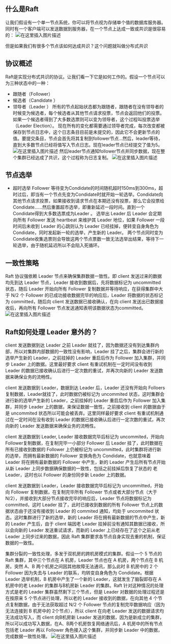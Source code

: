 ﻿## 什么是Raft
让我们假设有一个单一节点系统，你可以将节点视为存储单个值的数据库服务器。同时有一个客户端可以发送数据到服务器，在一个节点上达成一致或共识是很容易的：
![在这里插入图片描述](https://github.com/Allen-ZhangM/learning-note/raw/master/img/raft_1.png)

但是如果我们有很多个节点该如何达成共识？这个问题就叫做分布式共识
## 协议概述
Raft是实现分布式共识的协议。让我们看一下它是如何工作的。假设一个节点可以为三种状态中的一种：
 - 跟随者（Follower）
 - 候选者（Candidate ）
 - 领导者（Leader ）
所有的节点起始状态都为跟随者，跟随者在没有领导者的时候变为候选者，每个候选者从其他节点请求投票，节点会返回他们的投票。如果一个候选者得到了大多数选票则可以变为领导者，这个过程叫投票选举（Leader Election）。
现在所有的变化都需要通过领导者完成，每次改变都被保存到节点日志中，这个日志条目目前是未提交的，因此它不会更新节点的值。要提交条目，节点会首先将其复制到follower节点…然后，leader等待，直到大多数节点已经将值写入节点日志。现在leader节点已经提交了值为5。
![在这里插入图片描述](https://github.com/Allen-ZhangM/learning-note/raw/master/img/raft_2.png)
然后leader节点通知follower节点并同步数据，现在整个集群已经达成了共识，这个过程称为日志复制。
![在这里插入图片描述](https://github.com/Allen-ZhangM/learning-note/raw/master/img/raft_3.png)
## 节点选举
- 超时选举
Follower 等待变为Condidate的时间随机超时150ms到300ms，超时过后，即当有一个节点先变为Condidate时就开始一轮选举。Condidate向其他节点请求投票，如果接收到请求节点在本期还没有投票，那么它会投票给Condidate……然后重置超市选举，即重新延迟一段时间。直到一个Condidate得到大多数选票成为Leader 。
选举出 Leader 后 Leader 会定期向所有 Follower 发送 heartbeat 来维护其 Leader 地位，如果 Follower 一段时间后未收到 Leader 的心跳则认为 Leader 已经挂掉，便转变自身角色为 Condidate，同时发起新一轮的选举，产生新的 Leader。
两个节点同时变为Condidate收集选票则会导致这两个节点票数一致无法选举出结果，等待下一轮选举，由于随机延迟所以不会陷入死循环。
## 一致性策略
Raft 协议强依赖 Leader 节点来确保集群数据一致性。即 client 发送过来的数据均先到达 Leader 节点，Leader 接收到数据后，先将数据标记为 uncommitted 状态，随后 Leader 开始向所有 Follower 复制数据并等待响应，在获得集群中大于 N/2 个 Follower 的已成功接收数据完毕的响应后，Leader 将数据的状态标记为 committed，随后向 client 发送数据已接收确认，在向 client 发送出已数据接收后，再向所有 Follower 节点发送通知表明该数据状态为committed。
![在这里插入图片描述](https://github.com/Allen-ZhangM/learning-note/raw/master/img/raft_4.png)
## Raft如何处理 Leader 意外的？
client 发送数据到达 Leader 之前 Leader 就挂了，因为数据还没有到达集群内部，所以对集群内部数据的一致性没有影响，Leader 挂了之后，集群会进行新的选举产生新的 Leader，之前挂掉的 Leader 重启后作为 Follower 加入集群，并同步 Leader 上的数据。这里最好要求 client 有重试机制在一定时间没有收到 Leader 的数据已接收确认后进行一定次数的重试，并再次向新的 Leader 发送数据来确保业务的流畅性。

client 发送数据到 Leader，数据到达 Leader 后，Leader 还没有开始向 Folloers 复制数据，Leader就挂了，此时数据仍被标记为 uncommited 状态，这时集群会进行新的选举产生新的 Leader，之前挂掉的 Leader 重启后作为 Follower 加入集群，并同步 Leader 上的数据，来保证数据一致性，之前接收到 client 的数据由于是 uncommited 状态所以可能会被丢弃。这里同样最好要求 client 有重试机制通过在一定时间在没有收到 Leader 的数据已接收确认后进行一定次数的重试，再次向新的 Leader 发送数据来确保业务的流畅性。

client 发送数据到 Leader, Leader 接收数据完毕后标记为 uncommited，开始向 Follower复制数据，在复制完毕一小部分 Follower 后 Leader 挂了，此时数据在所有已接收到数据的 Follower 上仍被标记为 uncommitted，此时集群将进行新的选举，而拥有最新数据的 Follower 变换角色为 Condidate，也就意味着 Leader 将在拥有最新数据的 Follower 中产生，新的 Leader 产生后所有节点开始从新 Leader 上同步数据确保数据的一致性，包括之前挂掉后恢复了状态的 老Leader，这时也以 Follower 的身份同步新 Leader 上的数据。

client 发送数据到 Leader，Leader 接收数据完毕后标记为 uncommitted，开始向 Follower 复制数据，在复制完毕所有 Follower 节点或者大部分节点（大于 N/2），并接收到大部分节点接收完毕的响应后，Leader 节点将数据标记为 committed，这时 Leader 挂了，此时已接收到数据的所有 Follower 节点上的数据状态由于还没有接收到 Leader 的 commited 通知，均处于 uncommited 状态。这时集群进行了新的选举，新的 Leader 将在拥有最新数据的节点中产生，新的 Leader 产生后，由于 client 端因老 Leader 挂掉前没有通知其数据已接收，所以会向新的 Leader 发送重试请求，而新的 Leader 上已经存在了这个之前从老 Leader 上同步过来的数据，因此 Raft 集群要求各节点自身实现去重的机制，保证数据的一致性。

集群分裂的一致性处理，多发于双机房的跨机房模式的集群。假设一个 5 节点的 Raft 集群，其中三个节点在 A 机房，Leader 节点也在 A 机房，两个节点在 B 机房。突然 A、B 两个机房之间因其他故障无法通讯，那么此时 B 机房中的 2 个Follower 因为失去与 Leader 的联系，均转变自身角色为 Condidate。根据 Leader 选举机制，B 机房中产生了一个新的 Leader，这就发生了脑裂即存在 A 机房中的老 Leader 的集群与B机房新 Leader 的集群。Raft 针对这种情况的处理方式是老的 Leader 集群虽然剩下三个节点，但是 Leader 对数据的处理过程还是在按原来 5 个节点进行处理，所以老的 Leader 接收到的数据，在向其他 4 个节点复制数据，由于无法获取超过 N/2 个 Follower 节点的复制完毕数据响应（因为无法连接到 B 机房中的 2个节点），所以 client 在向老 Leader 发送的数据请求均无法成功写入，而 client 向B机房新 Leader 发送的数据，因为是新成立的集群，所以可以成功写入数据，在A、B两个机房恢复网络通讯后，A 机房中的所有节点包括老 Leader 再以 Follower 角色接入这个集群，并同步新 Leader 中的数据，完成数据一致性处理。
![在这里插入图片描述](https://github.com/Allen-ZhangM/learning-note/raw/master/img/raft_5.png)


